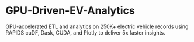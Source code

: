 # GPU-Driven-EV-Analytics
GPU-accelerated ETL and analytics on 250K+ electric vehicle records using RAPIDS cuDF, Dask, CUDA, and Plotly to deliver 5x faster insights.
